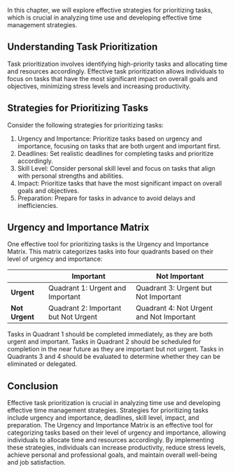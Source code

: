 
In this chapter, we will explore effective strategies for prioritizing tasks, which is crucial in analyzing time use and developing effective time management strategies.

Understanding Task Prioritization
---------------------------------

Task prioritization involves identifying high-priority tasks and allocating time and resources accordingly. Effective task prioritization allows individuals to focus on tasks that have the most significant impact on overall goals and objectives, minimizing stress levels and increasing productivity.

Strategies for Prioritizing Tasks
---------------------------------

Consider the following strategies for prioritizing tasks:

1. Urgency and Importance: Prioritize tasks based on urgency and importance, focusing on tasks that are both urgent and important first.
2. Deadlines: Set realistic deadlines for completing tasks and prioritize accordingly.
3. Skill Level: Consider personal skill level and focus on tasks that align with personal strengths and abilities.
4. Impact: Prioritize tasks that have the most significant impact on overall goals and objectives.
5. Preparation: Prepare for tasks in advance to avoid delays and inefficiencies.

Urgency and Importance Matrix
-----------------------------

One effective tool for prioritizing tasks is the Urgency and Importance Matrix. This matrix categorizes tasks into four quadrants based on their level of urgency and importance:

|                |            **Important**             |            **Not Important**             |
|----------------|--------------------------------------|------------------------------------------|
| **Urgent**     | Quadrant 1: Urgent and Important     | Quadrant 3: Urgent but Not Important     |
| **Not Urgent** | Quadrant 2: Important but Not Urgent | Quadrant 4: Not Urgent and Not Important |

Tasks in Quadrant 1 should be completed immediately, as they are both urgent and important. Tasks in Quadrant 2 should be scheduled for completion in the near future as they are important but not urgent. Tasks in Quadrants 3 and 4 should be evaluated to determine whether they can be eliminated or delegated.

Conclusion
----------

Effective task prioritization is crucial in analyzing time use and developing effective time management strategies. Strategies for prioritizing tasks include urgency and importance, deadlines, skill level, impact, and preparation. The Urgency and Importance Matrix is an effective tool for categorizing tasks based on their level of urgency and importance, allowing individuals to allocate time and resources accordingly. By implementing these strategies, individuals can increase productivity, reduce stress levels, achieve personal and professional goals, and maintain overall well-being and job satisfaction.
